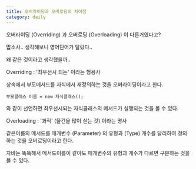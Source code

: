 ```yaml
---
title: 오버라이딩과 오버로딩의 차이점
category: daily
---
```


오버라이딩 (Overriding) 과 오버로딩 (Overloading) 이 다른거였다고?

맙소사.. 생각해보니 영어단어가 달랐다..

왜 같은 것이라고 생각했을까..



Overriding : '최우선시 되는' 이라는 형용사

상속에서 부모메서드를 자식에서 재정의하는 것을 오버라이딩이라고 한다. 

`부모클래스 이름 = new 자식클래스();` 

와 같이 선언하면 최우선시되는 자식클래스의 메서드가 실행되는 것을 볼 수 있다.



Overloading : '과적' (물건을 많이 싣는 것) 이라는 명사

같은이름의 메서드를 매개변수 (Parameter) 의 유형과 (Type) 개수를 달리하여 정의하는 것을 오버로딩이라고 한다.

자바는 똑똑해서 메서드이름이 같아도 매개변수의 유형과 개수가 다르면 구분하는 것을 볼 수 있다.